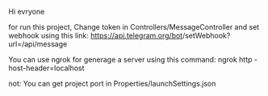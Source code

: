 Hi evryone

for run this project, Change token in Controllers/MessageController and set webhook using this link: https://api.telegram.org/bot<Token>/setWebhook?url=<Url>/api/message
  
  You can use ngrok for generage a server using this command:
    ngrok http -host-header=localhost <Project Port>
  
  not: You can get project port in Properties/launchSettings.json
